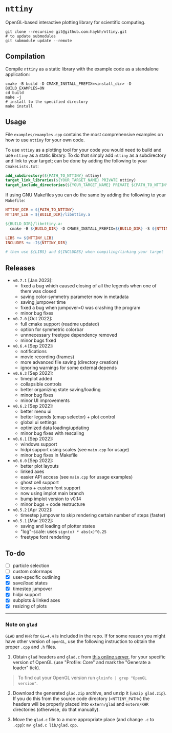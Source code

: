 # `nttiny`

OpenGL-based interactive plotting library for scientific computing.

```shell
git clone --recursive git@github.com:haykh/nttiny.git
# to update submodules
git submodule update --remote
```

## Compilation

Compile `nttiny` as a static library with the example code as a standalone application:

```shell
cmake -B build -D CMAKE_INSTALL_PREFIX=<install_dir> -D BUILD_EXAMPLES=ON
cd build
make -j
# install to the specified directory
make install
```

## Usage

File `examples/examples.cpp` contains the most comprehensive examples on how to use `nttiny` for your own code.

To use `nttiny` as a plotting tool for your code you would need to build and use `nttiny` as a static library. To do that simply add `nttiny` as a subdirectory and link to your target; can be done by adding the following to your `CmakeLists.txt`: 

```cmake
add_subdirectory(${PATH_TO_NTTINY} nttiny)
target_link_libraries(${YOUR_TARGET_NAME} PRIVATE nttiny)
target_include_directories(${YOUR_TARGET_NAME} PRIVATE ${PATH_TO_NTTINY}/)
```

If using GNU Makefiles you can do the same by adding the following to your `Makefile`:

```makefile
NTTINY_DIR = ${PATH_TO_NTTINY}
NTTINY_LIB = ${BUILD_DIR}/libnttiny.a

${BUILD_DIR}/libnttiny.a:
  cmake -B ${BUILD_DIR} -D CMAKE_INSTALL_PREFIX=${BUILD_DIR} -S ${NTTINY_DIR} -D BUILD_EXAMPLES=OFF && cd ${BUILD_DIR} && make -j && make install

LIBS += ${NTTINY_LIB}
INCLUDES += -I${NTTINY_DIR}

# then use ${LIBS} and ${INCLUDES} when compiling/linking your target
```

## Releases
* `v0.7.1` [Jan 2023]:
  - fixed a bug which caused closing of all the legends when one of them was closed
  - saving color-symmetry parameter now in metadata
  - saving jumpover time
  - fixed a bug when jumpover=0 was crashing the program
  - minor bug fixes
* `v0.7.0` [Oct 2022]:
  - full cmake support (readme updated)
  - option for symmetric colorbar
  - unnnecessary freetype dependency removed
  - minor bugs fixed
* `v0.6.4` [Sep 2022]:
  - notifications
  - movie recording (frames)
  - more advanced file saving (directory creation)
  - ignoring warnings for some external depends
* `v0.6.3` [Sep 2022]:
  - timeplot added
  - collapsible controls
  - better organizing state saving/loading
  - minor bug fixes
  - minor UI improvements
* `v0.6.2` [Sep 2022]:
  - better menu ui
  - better legends (cmap selector) + plot control
  - global ui settings
  - optimized data loading/updating
  - minor bug fixes with rescaling
* `v0.6.1` [Sep 2022]:
  - windows support
  - hidpi support using scales (see `main.cpp` for usage)
  - minor bug fixes in Makefile
* `v0.6.0` [Sep 2022]:
  - better plot layouts
  - linked axes
  - easier API access (see `main.cpp` for usage examples)
  - ghost cell support
  - icons + custom font support
  - now using implot main branch
  - bump implot version to v0.14
  - minor bugs + code restructure
* `v0.5.2` [Apr 2022]:
  - timestep jumpover to skip rendering certain number of steps (faster)
* `v0.5.1` [Mar 2022]:
  - saving and loading of plotter states
  - "log"-scale: uses `sign(x) * abs(x)^0.25`
  - freetype font rendering

## To-do

- [ ] particle selection
- [ ] custom colormaps
- [x] user-specific outlining
- [x] save/load states
- [x] timestep jumpover
- [x] hidpi support
- [x] subplots & linked axes
- [x] resizing of plots

---

### Note on `glad`

`GLAD` and `KHR` for `GL=4.4` is included in the repo. If for some reason you might have other version of `openGL`, use the following instruction to obtain the proper `.cpp` and `.h` files.

1. Obtain `glad` headers and `glad.c` from [this online server](https://glad.dav1d.de/), for your specific version of OpenGL (use "Profile: Core" and mark the "Generate a loader" tick).

> To find out your OpenGL version run `glxinfo | grep "OpenGL version"`.

2. Download the generated `glad.zip` archive, and unzip it (`unzip glad.zip`). If you do this from the source code directory (`<NTTINY_PATH>`) the headers will be properly placed into `extern/glad` and `extern/KHR` directories (otherwise, do that manually).

3. Move the `glad.c` file to a more appropriate place (and change `.c` to `.cpp`): `mv glad.c lib/glad.cpp`.
